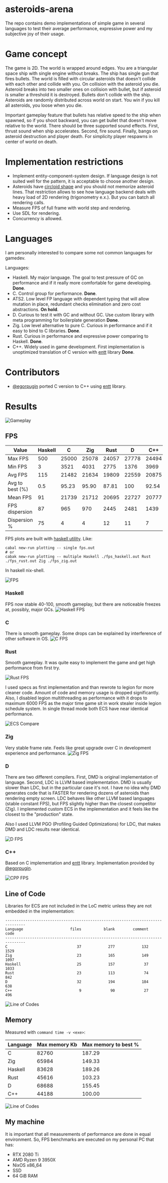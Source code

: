 # asteroids-arena

The repo contains demo implementations of simple game in several languages to test their average performance, expressive power and my subjective
joy of their usage.

# Game concept

The game is 2D. The world is wrapped around edges. You are a triangular space ship with single engine without breaks. The ship has single gun that fires bullets.
The world is filled with circular asteroids that doesn't collide with each other and collide with you. On collision with the asteroid
you die. Asteroid breaks into two smaller ones on collision with bullet, but if asteroid is smaller a threshold it is destroyed. Bullets
don't collide with the ship. Asteroids are randomly distributed across world on start. You win if you kill all asteroids, you loose when
you die.

Important gameplay feature that bullets has relative speed to the ship when spawned, so if you shoot backward, you can get bullet that doesn't move relative to
the world. There should be three supported sound effects. First, thrust sound when ship accelerates. Second, fire sound. Finally, bangs on asteroid destruction and player death. For simplicity player respawns in center of world on death.

# Implementation restrictions

* Implement entity-component-system design. If language design is not suited well for the pattern, it is acceptable to choose another design.
* Asteroids have [circloid shape](./c/asteroids/src/render.c#L35) and you should not memorize asteroid lines. That restriction allows to see how language backend
deals with heavy load of 2D rendering (trigonometry e.x.). But you can batch all rendering calls.
* Measure FPS of full frame with world step and rendering.
* Use SDL for rendering.
* Concurrency is allowed.

# Languages

I am personally interested to compare some not common languages for gamedev.

Languages:
- Haskell. My major language. The goal to test pressure of GC on performance and if it really more comfortable for game developing. **Done**.
- C. Control group for performance. **Done**.
- ATS2. Low level FP language with dependent typing that will allow mutation in place, redundant checks elimination and zero cost abstractions. **On hold**.
- D. Curious to test it with GC and without GC. Use custom library with meta programming for boilerplate generation **Done**.
- Zig. Low level alternative to pure C. Curious in performance and if it easy to bind to C libraries. **Done**.
- Rust. Curious in performance and expressive power comparing to Haskell. **Done**.
- С++. Widely used in game development. First implementation is unoptimized translation of C version with [entt](https://github.com/skypjack/entt) library **Done**.

# Contributors

- [@egorpugin](https://github.com/egorpugin) ported C version to C++ using [entt](https://github.com/skypjack/entt) library.

# Results

![Gameplay](./screenshots/c_001.png)

## FPS

| Value           | Haskell | C     | Zig   | Rust  | D     | C++   |
|-----------------|---------|-------|-------|-------|-------|-------|
| Max FPS         | 500     | 25000 | 25078 | 24057 | 27778 | 24494 |
| Min FPS         | 3       | 3521  | 4031  | 2775  | 1376  | 3969  |
| Avg FPS         | 115     | 21482 | 21634 | 19809 | 22559 | 20875 |
| Avg to best (%) | 0.5     | 95.23 | 95.90 | 87.81 | 100   | 92.54 |
| Mean FPS        | 91      | 21739 | 21712 | 20695 | 22727 | 20777 |
| FPS dispersion  | 87      | 965   | 970   | 2445  | 2481  | 1439  |
| Dispersion %    | 75      | 4     | 4     | 12    | 11    | 7     |

FPS plots are built with [haskell utility](./haskell/plotting). Like:
```
cabal new-run plotting -- single fps.out
# or
cabak new-run plotting -- multiple Haskell ./fps_haskell.out Rust ./fps_rust.out Zig ./fps_zig.out
```
In haskell nix-shell.

![FPS](./fps_many.png)

### Haskell
FPS now stable 40-100, smooth gameplay, but there are noticeable freezes at, possibly, major GCs.
![Haskell FPS](./haskell/fps.png)

### C
There is smooth gameplay. Some drops can be explained by interference of other software in OS.
![C FPS](./c/asteroids/fps.png)

### Rust
Smooth gameplay. It was quite easy to implement the game and get high performance from first try.

![Rust FPS](./rust/fps.png)

I used specs as first implementation and than rewrote to legion for more cleaner code. Amount of code
and memory usage is dropped significantly. Also, I disabled legion multithreading as performance
with it drops to maximum 6000 FPS as the major time game sit in work stealer inside legion schedule system.
In single thread mode both ECS have near identical performance.

![ECS Compare](./rust/asteroids/ecs_compare.png)

### Zig
Very stable frame rate. Feels like great upgrade over C in development experience and performance.
![Zig FPS](./zig/asteroids/fps.png)

### D
There are two different compilers. First, DMD is original implementation of language. Second, LDC is
LLVM based implementation. DMD is usually slower than LDC, but in the particular case it's not. I have
no idea why DMD generates code that is FASTER for rendering dozens of asteroids than rendering empty screen.
LDC behaves like other LLVM based languages (stable constant FPS), but FPS slightly higher than the closest competitor (Zig).
I implemented custom ECS in the implementation and it feels like the closest to the "production" state.

Also I used LLVM PGO (Profiling Guided Optimizations) for LDC, that makes DMD and LDC results near identical.

![D FPS](./d/asteroids/fps_many.png)

### C++

Based on C implementation and [entt](https://github.com/skypjack/entt) library. Implementation provided by [@egorpugin](https://github.com/egorpugin).

![CPP FPS](./cpp/asteroids/fps.png)

## Line of Code

Libraries for ECS are not included in the LoC metric unless they are not embedded in the implementation:
```
-------------------------------------------------------------------------------
Language                     files          blank        comment           code
-------------------------------------------------------------------------------
C                               37            277            132           1529
Zig                             23            165            149           1097
Haskell                         25            157             37           1033
Rust                            23            113             74            842
D                               32            194            184            638
C++                              9             90             27            496
```

![Line of Codes](./code_lines.png)

## Memory

Measured with `command time -v <exe>`:

| Language | Max memory Kb | Max memory to best % |
|----------|---------------|----------------------|
| C        | 82760         | 187.29               |
| Zig      | 65984         | 149.33               |
| Haskell  | 83628         | 189.26               |
| Rust     | 45616         | 103.23               |
| D        | 68688         | 155.45               |
| C++      | 44188         | 100.00               |

![Line of Codes](./memory.png)

## My machine

It is important that all measurements of performance are done in equal environment. So, FPS benchmarks are executed on my personal PC that has:
* RTX 2080 Ti
* AMD Ryzen 9 3950X
* NixOS x86_64  
* SSD
* 64 GiB RAM
